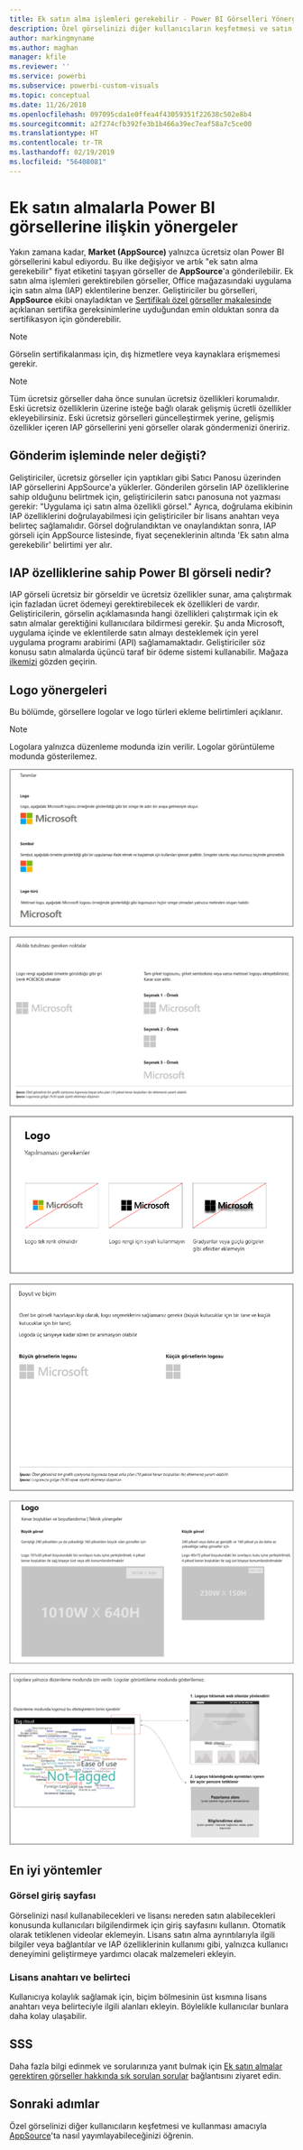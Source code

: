 ```yaml
---
title: Ek satın alma işlemleri gerekebilir - Power BI Görselleri Yönergeleri
description: Özel görselinizi diğer kullanıcıların keşfetmesi ve satın alma yoluyla kullanması amacıyla AppSource'ta nasıl yayımlayabileceğinizi öğrenin.
author: markingmyname
ms.author: maghan
manager: kfile
ms.reviewer: ''
ms.service: powerbi
ms.subservice: powerbi-custom-visuals
ms.topic: conceptual
ms.date: 11/26/2018
ms.openlocfilehash: 097095cda1e0ffea4f43059351f22638c502e8b4
ms.sourcegitcommit: a2f274cfb392fe3b1b466a39ec7eaf58a7c5ce00
ms.translationtype: HT
ms.contentlocale: tr-TR
ms.lasthandoff: 02/19/2019
ms.locfileid: "56408081"
---
```

# <a name="guidelines-for-power-bi-visuals-with-additional-purchases"></a>Ek satın almalarla Power BI görsellerine ilişkin yönergeler

Yakın zamana kadar, **Market (AppSource)** yalnızca ücretsiz olan Power BI görsellerini kabul ediyordu. Bu ilke değişiyor ve artık "ek satın alma gerekebilir" fiyat etiketini taşıyan görseller de **AppSource**'a gönderilebilir. Ek satın alma işlemleri gerektirebilen görseller, Office mağazasındaki uygulama için satın alma (IAP) eklentilerine benzer. Geliştiriciler bu görselleri, **AppSource** ekibi onayladıktan ve [Sertifikalı özel görseller makalesinde](../power-bi-custom-visuals-certified.md) açıklanan sertifika gereksinimlerine uyduğundan emin olduktan sonra da sertifikasyon için gönderebilir.

> [!Note]
> Görselin sertifikalanması için, dış hizmetlere veya kaynaklara erişmemesi gerekir.

> [!Note]
> Tüm ücretsiz görseller daha önce sunulan ücretsiz özellikleri korumalıdır. Eski ücretsiz özelliklerin üzerine isteğe bağlı olarak gelişmiş ücretli özellikler ekleyebilirsiniz. Eski ücretsiz görselleri güncelleştirmek yerine, gelişmiş özellikler içeren IAP görsellerini yeni görseller olarak göndermenizi öneririz.


## <a name="whats-changing-in-the-submission-process"></a>Gönderim işleminde neler değişti?

Geliştiriciler, ücretsiz görseller için yaptıkları gibi Satıcı Panosu üzerinden IAP görsellerini AppSource'a yüklerler. Gönderilen görselin IAP özelliklerine sahip olduğunu belirtmek için, geliştiricilerin satıcı panosuna not yazması gerekir: "Uygulama içi satın alma özellikli görsel." Ayrıca, doğrulama ekibinin IAP özelliklerini doğrulayabilmesi için geliştiriciler bir lisans anahtarı veya belirteç sağlamalıdır. Görsel doğrulandıktan ve onaylandıktan sonra, IAP görseli için AppSource listesinde, fiyat seçeneklerinin altında 'Ek satın alma gerekebilir' belirtimi yer alır.

## <a name="what-is-a-power-bi-visual-with-iap-features"></a>IAP özelliklerine sahip Power BI görseli nedir?

IAP görseli ücretsiz bir görseldir ve ücretsiz özellikler sunar, ama çalıştırmak için fazladan ücret ödemeyi gerektirebilecek ek özellikleri de vardır. Geliştiricilerin, görselin açıklamasında hangi özellikleri çalıştırmak için ek satın almalar gerektiğini kullanıcılara bildirmesi gerekir. Şu anda Microsoft, uygulama içinde ve eklentilerde satın almayı desteklemek için yerel uygulama programı arabirimi (API) sağlamamaktadır. Geliştiriciler söz konusu satın almalarda üçüncü taraf bir ödeme sistemi kullanabilir. Mağaza [ilkemizi](https://docs.microsoft.com/office/dev/store/validation-policies#2-apps-or-add-ins-can-display-certain-ads) gözden geçirin.

## <a name="logo-guidelines"></a>Logo yönergeleri

Bu bölümde, görsellere logolar ve logo türleri ekleme belirtimleri açıklanır.

> [!NOTE]
> Logolara yalnızca düzenleme modunda izin verilir. Logolar görüntüleme modunda gösterilemez.

![tanımlar](media/office-store-in-app-purchase-visual-guidelines/definitions.png)

![saklanacak öğeler](media/office-store-in-app-purchase-visual-guidelines/things-to-keep-in-mind.png)

![öğeler](media/office-store-in-app-purchase-visual-guidelines/things-to-avoid.png)

![boyut ve biçim ](media/office-store-in-app-purchase-visual-guidelines/size-and-format.png)

![kenar boşlukları ve](media/office-store-in-app-purchase-visual-guidelines/margins-and-sizes.png)

![düzenleme modu](media/office-store-in-app-purchase-visual-guidelines/logos-in-edit-mode.png)

## <a name="best-practices"></a>En iyi yöntemler

### <a name="visual-landing-page"></a>Görsel giriş sayfası

Görselinizi nasıl kullanabilecekleri ve lisansı nereden satın alabilecekleri konusunda kullanıcıları bilgilendirmek için giriş sayfasını kullanın. Otomatik olarak tetiklenen videolar eklemeyin. Lisans satın alma ayrıntılarıyla ilgili bilgiler veya bağlantılar ve IAP özelliklerinin kullanımı gibi, yalnızca kullanıcı deneyimini geliştirmeye yardımcı olacak malzemeleri ekleyin.

### <a name="license-key-and-token"></a>Lisans anahtarı ve belirteci

Kullanıcıya kolaylık sağlamak için, biçim bölmesinin üst kısmına lisans anahtarı veya belirteciyle ilgili alanları ekleyin. Böylelikle kullanıcılar bunlara daha kolay ulaşabilir.

## <a name="faq"></a>SSS

Daha fazla bilgi edinmek ve sorularınıza yanıt bulmak için [Ek satın almalar gerektiren görseller hakkında sık sorulan sorular](https://docs.microsoft.com/power-bi/power-bi-custom-visuals-faq#visuals-with-additional-purchases) bağlantısını ziyaret edin.

## <a name="next-steps"></a>Sonraki adımlar

Özel görselinizi diğer kullanıcıların keşfetmesi ve kullanması amacıyla [AppSource](office-store.md)'ta nasıl yayımlayabileceğinizi öğrenin.
